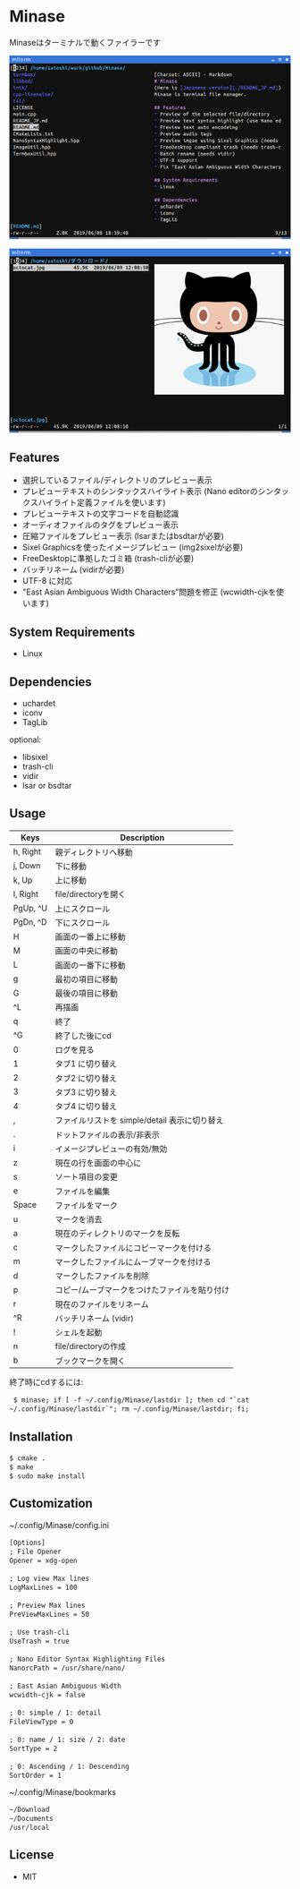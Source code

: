 # Minase
Minaseはターミナルで動くファイラーです

![image](./screenshot00.png)

![image](./screenshot01.png)

## Features
* 選択しているファイル/ディレクトリのプレビュー表示
* プレビューテキストのシンタックスハイライト表示 (Nano editorのシンタックスハイライト定義ファイルを使います)
* プレビューテキストの文字コードを自動認識
* オーディオファイルのタグをプレビュー表示
* 圧縮ファイルをプレビュー表示 (lsarまたはbsdtarが必要)
* Sixel Graphicsを使ったイメージプレビュー (img2sixelが必要)
* FreeDesktopに準拠したゴミ箱 (trash-cliが必要)
* バッチリネーム (vidirが必要)
* UTF-8 に対応
* "East Asian Ambiguous Width Characters"問題を修正 (wcwidth-cjkを使います)

## System Requirements
* Linux

## Dependencies
* uchardet
* iconv
* TagLib

optional:
* libsixel
* trash-cli
* vidir
* lsar or bsdtar

## Usage
|Keys|Description|
| ---- | ---- |
|h, Right| 親ディレクトリへ移動|
|j, Down| 下に移動|
|k, Up| 上に移動|
|l, Right| file/directoryを開く|
|PgUp, ^U| 上にスクロール|
|PgDn, ^D| 下にスクロール|
|H| 画面の一番上に移動|
|M| 画面の中央に移動|
|L| 画面の一番下に移動|
|g| 最初の項目に移動|
|G| 最後の項目に移動|
|^L| 再描画|
|q| 終了|
|^G| 終了した後にcd|
|0| ログを見る|
|1| タブ1 に切り替え|
|2| タブ2 に切り替え|
|3| タブ3 に切り替え|
|4| タブ4 に切り替え|
|,| ファイルリストを simple/detail 表示に切り替え|
|.| ドットファイルの表示/非表示|
|i| イメージプレビューの有効/無効|
|z| 現在の行を画面の中心に|
|s| ソート項目の変更|
|e| ファイルを編集|
|Space| ファイルをマーク|
|u| マークを消去|
|a| 現在のディレクトリのマークを反転|
|c| マークしたファイルにコピーマークを付ける|
|m| マークしたファイルにムーブマークを付ける|
|d| マークしたファイルを削除|
|p| コピー/ムーブマークをつけたファイルを貼り付け|
|r| 現在のファイルをリネーム|
|^R| バッチリネーム (vidir)|
|!| シェルを起動|
|n| file/directoryの作成|
|b| ブックマークを開く|

終了時にcdするには:
```
 $ minase; if [ -f ~/.config/Minase/lastdir ]; then cd "`cat ~/.config/Minase/lastdir`"; rm ~/.config/Minase/lastdir; fi;
```
## Installation
```
$ cmake .
$ make
$ sudo make install
```

## Customization
~/.config/Minase/config.ini
```
[Options]
; File Opener
Opener = xdg-open

; Log view Max lines
LogMaxLines = 100

; Preview Max lines
PreViewMaxLines = 50

; Use trash-cli
UseTrash = true

; Nano Editor Syntax Highlighting Files
NanorcPath = /usr/share/nano/

; East Asian Ambiguous Width
wcwidth-cjk = false

; 0: simple / 1: detail
FileViewType = 0

; 0: name / 1: size / 2: date
SortType = 2

; 0: Ascending / 1: Descending
SortOrder = 1
```

~/.config/Minase/bookmarks    
```
~/Download
~/Documents
/usr/local
```

## License
* MIT
